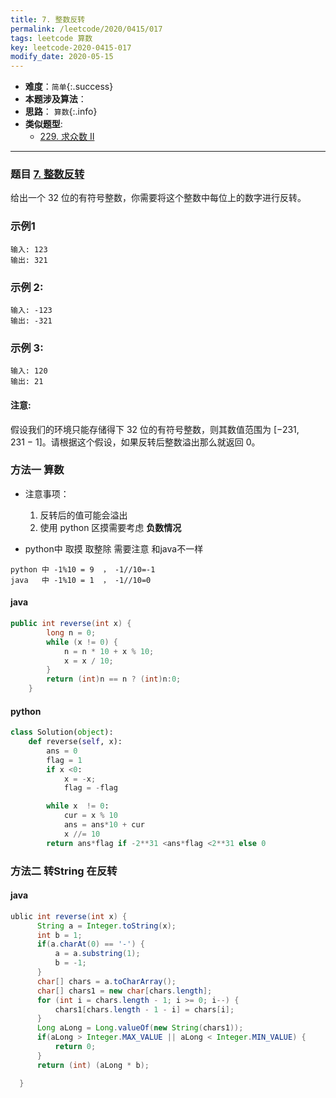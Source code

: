 ```yaml
---
title: 7. 整数反转
permalink: /leetcode/2020/0415/017
tags: leetcode 算数
key: leetcode-2020-0415-017
modify_date: 2020-05-15
---
```

- __难度__：`简单`{:.success}
- __本题涉及算法__：
- __思路__： `算数`{:.info}
- __类似题型__:
  - [229. 求众数 II](/leetcode/2020/0502/002/09)

---
### 题目 [7. 整数反转](https://leetcode-cn.com/problems/reverse-integer/)
给出一个 32 位的有符号整数，你需要将这个整数中每位上的数字进行反转。

### 示例1
```
输入: 123
输出: 321
```
### 示例 2:
```
输入: -123
输出: -321
```
### 示例 3:
```
输入: 120
输出: 21
```
#### 注意:
假设我们的环境只能存储得下 32 位的有符号整数，则其数值范围为 [−231,  231 − 1]。请根据这个假设，如果反转后整数溢出那么就返回 0。

### 方法一 算数
- 注意事项：
  1. 反转后的值可能会溢出
  2. 使用 python 区摸需要考虑 __负数情况__


-  python中 取摸 取整除 需要注意 和java不一样
  ```
  python 中 -1%10 = 9  ， -1//10=-1
  java   中 -1%10 = 1  ， -1//10=0
  ```

#### java
```java
public int reverse(int x) {
        long n = 0;
        while (x != 0) {
            n = n * 10 + x % 10;
            x = x / 10;
        }
        return (int)n == n ? (int)n:0;
    }
```

#### python
```python
class Solution(object):
    def reverse(self, x):
        ans = 0
        flag = 1
        if x <0:
            x = -x;
            flag = -flag

        while x  != 0:
            cur = x % 10
            ans = ans*10 + cur
            x //= 10
        return ans*flag if -2**31 <ans*flag <2**31 else 0
```





### 方法二 转String 在反转
#### java
```java
ublic int reverse(int x) {
      String a = Integer.toString(x);
      int b = 1;
      if(a.charAt(0) == '-') {
          a = a.substring(1);
          b = -1;
      }
      char[] chars = a.toCharArray();
      char[] chars1 = new char[chars.length];
      for (int i = chars.length - 1; i >= 0; i--) {
          chars1[chars.length - 1 - i] = chars[i];
      }
      Long aLong = Long.valueOf(new String(chars1));
      if(aLong > Integer.MAX_VALUE || aLong < Integer.MIN_VALUE) {
          return 0;
      }
      return (int) (aLong * b);

  }
```
